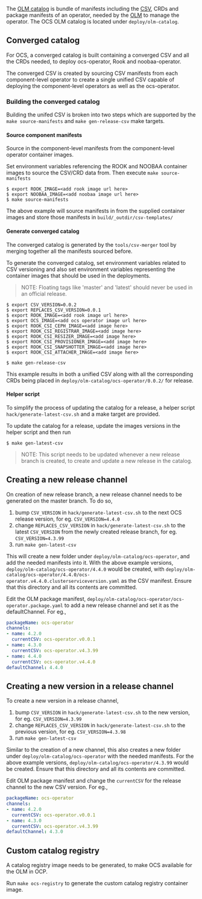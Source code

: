 The [OLM catalog][1] is bundle of manifests including the [CSV][2], CRDs and package manifests of an operator, needed by the [OLM][3] to manage the operator.
The OCS OLM catalog is located under `deploy/olm-catalog`.

## Converged catalog

For OCS, a converged catalog is built containing a converged CSV and all the CRDs needed, to deploy ocs-operator, Rook and noobaa-operator.

The converged CSV is created by sourcing CSV manifests from each component-level operator to create a single unified CSV capable of deploying the component-level operators as well as the ocs-operator.

### Building the converged catalog

Building the unifed CSV is broken into two steps which are supported by the `make source-manifests` and `make gen-release-csv` make targets.

#### Source component manifests

Source in the component-level manifests from the component-level operator container images.

Set environment variables referencing the ROOK and NOOBAA container images to source the CSV/CRD data from. Then execute `make source-manifests`

```console
$ export ROOK_IMAGE=<add rook image url here>
$ export NOOBAA_IMAGE=<add noobaa image url here>
$ make source-manifests
```

The above example will source manifests in from the supplied container images and store those manifests in `build/_outdir/csv-templates/`

#### Generate converged catalog

The converged catalog is generated by the `tools/csv-merger` tool by merging together all the manifests sourced before.

To generate the converged catalog, set environment variables related to CSV versioning and also set environment variables representing the container images that should be used in the deployments.

> NOTE: Floating tags like 'master' and 'latest' should never be used in an official release.

```console
$ export CSV_VERSION=0.0.2
$ export REPLACES_CSV_VERSION=0.0.1
$ export ROOK_IMAGE=<add rook image url here>
$ export OCS_IMAGE=<add ocs operator image url here>
$ export ROOK_CSI_CEPH_IMAGE=<add image here>
$ export ROOK_CSI_REGISTRAR_IMAGE=<add image here>
$ export ROOK_CSI_RESIZER_IMAGE=<add image here>
$ export ROOK_CSI_PROVISIONER_IMAGE=<add image here>
$ export ROOK_CSI_SNAPSHOTTER_IMAGE=<add image here>
$ export ROOK_CSI_ATTACHER_IMAGE=<add image here>

$ make gen-release-csv
```

This example results in both a unified CSV along with all the corresponding CRDs being placed in `deploy/olm-catalog/ocs-operator/0.0.2/` for release.

#### Helper script

To simplify the process of updating the catalog for a release, a helper script `hack/generate-latest-csv.sh` and a make target are provided.

To update the catalog for a release, update the images versions in the helper script and then run

```console
$ make gen-latest-csv
```

> NOTE: This script needs to be updated whenever a new release branch is created, to create and update a new release in the catalog.

## Creating a new release channel

On creation of new release branch, a new release channel needs to be generated on the master branch.
To do so,

1. bump `CSV_VERSION` in `hack/generate-latest-csv.sh` to the next OCS release version, for eg. `CSV_VERSION=4.4.0`
2. change `REPLACES_CSV_VERSION` in `hack/generate-latest-csv.sh` to the latest `CSV_VERSION` from the newly created release branch, for eg. `CSV_VERSION=4.3.99`
3. run `make gen-latest-csv`

This will create a new folder under `deploy/olm-catalog/ocs-operator`, and add the needed manifests into it.
With the above example versions, `deploy/olm-catalog/ocs-operator/4.4.0` would be created, with `deploy/olm-catalog/ocs-operator/4.4.0/ocs-operator.v4.4.0.clusterserviceversion.yaml` as the CSV manifest.
Ensure that this directory and all its contents are committed.

Edit the OLM package manifest, `deploy/olm-catalog/ocs-operator/ocs-operator.package.yaml` to add a new release channel and set it as the defaultChannel.
For eg.,

```yaml
packageName: ocs-operator
channels:
- name: 4.2.0
  currentCSV: ocs-operator.v0.0.1
- name: 4.3.0
  currentCSV: ocs-operator.v4.3.99
- name: 4.4.0
  currentCSV: ocs-operator.v4.4.0
defaultChannel: 4.4.0
```

## Creating a new version in a release channel

To create a new version in a release channel,

1. bump `CSV_VERSION` in `hack/generate-latest-csv.sh` to the new version, for eg. `CSV_VERSION=4.3.99`
2. change `REPLACES_CSV_VERSION` in `hack/generate-latest-csv.sh` to the previous version, for eg. `CSV_VERSION=4.3.98`
3. run `make gen-latest-csv`

Similar to the creation of a new channel, this also creates a new folder under `deploy/olm-catalog/ocs-operator` with the needed manifests.
For the above example versions, `deploy/olm-catalog/ocs-operator/4.3.99` would be created.
Ensure that this directory and all its contents are committed.

Edit OLM package manifest and change the `currentCSV` for the release channel to the new CSV version.
For eg.,

```yaml
packageName: ocs-operator
channels:
- name: 4.2.0
  currentCSV: ocs-operator.v0.0.1
- name: 4.3.0
  currentCSV: ocs-operator.v4.3.99
defaultChannel: 4.3.0
```


## Custom catalog registry

A catalog registry image needs to be generated, to make OCS available for the OLM in OCP.

Run `make ocs-registry` to generate the custom catalog registry container image.


[1]: https://github.com/operator-framework/operator-lifecycle-manager/blob/master/doc/design/architecture.md#catalog-registry-design
[2]: https://github.com/operator-framework/operator-lifecycle-manager/blob/master/doc/design/architecture.md#what-is-a-clusterserviceversion
[3]: https://github.com/operator-framework/operator-lifecycle-manager
